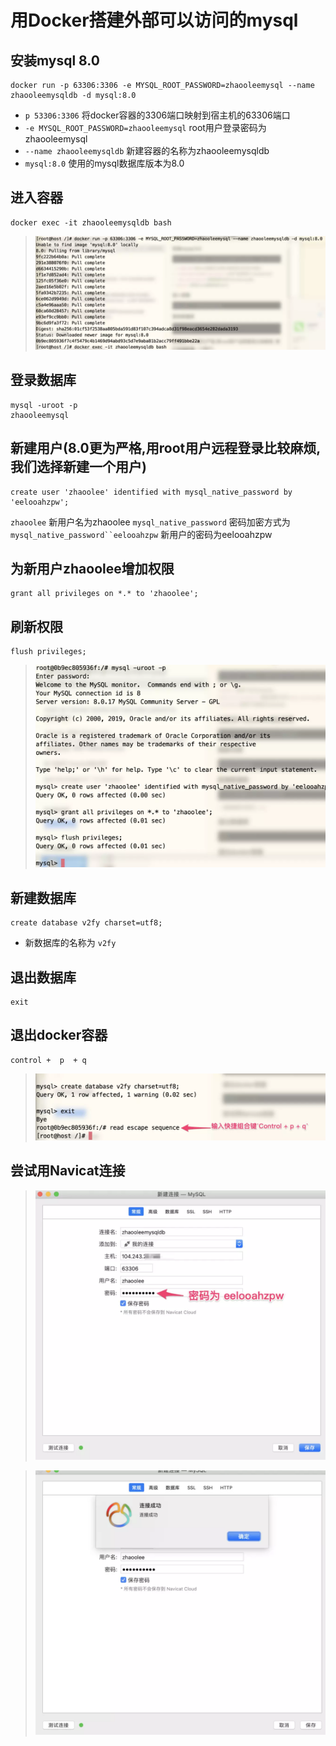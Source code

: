 # 用Docker搭建外部可以访问的mysql

## 安装mysql 8.0

```
docker run -p 63306:3306 -e MYSQL_ROOT_PASSWORD=zhaooleemysql --name zhaooleemysqldb -d mysql:8.0
```

- `p 53306:3306` 将docker容器的3306端口映射到宿主机的63306端口
- `-e MYSQL_ROOT_PASSWORD=zhaooleemysql` root用户登录密码为 zhaooleemysql
- `--name zhaooleemysqldb` 新建容器的名称为zhaooleemysqldb
- `mysql:8.0` 使用的mysql数据库版本为8.0

## 进入容器

```
docker exec -it zhaooleemysqldb bash
```

> ![img](用Docker搭建外部可以访问的mysql.assets/16cf9bc55c48931e)

## 登录数据库

```
mysql -uroot -p
zhaooleemysql
```

## 新建用户(8.0更为严格,用root用户远程登录比较麻烦, 我们选择新建一个用户)

```
create user 'zhaoolee' identified with mysql_native_password by 'eelooahzpw';
```

`zhaoolee` 新用户名为zhaoolee `mysql_native_password` 密码加密方式为`mysql_native_password``eelooahzpw` 新用户的密码为eelooahzpw

## 为新用户zhaoolee增加权限

```
grant all privileges on *.* to 'zhaoolee';
```

## 刷新权限

```
flush privileges;
```

> ![img](用Docker搭建外部可以访问的mysql.assets/16cf9bc55d91499c)

## 新建数据库

```
create database v2fy charset=utf8;
```

- 新数据库的名称为 `v2fy`

## 退出数据库

```
exit
```

## 退出docker容器

```
control +  p  + q
```

> ![img](用Docker搭建外部可以访问的mysql.assets/16cf9bc55dae36e0)

## 尝试用Navicat连接

> ![img](用Docker搭建外部可以访问的mysql.assets/16cf9bc55dbe7ca0)

> ![img](用Docker搭建外部可以访问的mysql.assets/16cf9bc59cd94f6e)